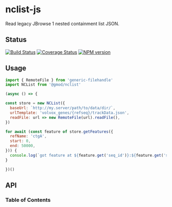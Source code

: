 # nclist-js

Read legacy JBrowse 1 nested containment list JSON.

## Status

[![Build Status](https://img.shields.io/travis/com/GMOD/nclist-js/master.svg?logo=travis&style=flat-square)](https://travis-ci.com/GMOD/nclist-js)
[![Coverage Status](https://img.shields.io/codecov/c/github/GMOD/nclist-js/master.svg?style=flat-square)](https://codecov.io/gh/GMOD/nclist-js/branch/master)
[![NPM version](https://img.shields.io/npm/v/@gmod/nclist.svg?logo=npm&style=flat-square)](https://npmjs.org/package/@gmod/nclist)

## Usage

```javascript
import { RemoteFile } from 'generic-filehandle'
import NCList from '@gmod/nclist'

(async () => {

const store = new NCList({
  baseUrl: `http://my.server/path/to/data/dir/`,
  urlTemplate: 'volvox_genes/{refseq}/trackData.json',
  readFile: url => new RemoteFile(url).readFile(),
})

for await (const feature of store.getFeatures({
  refName: 'ctgA',
  start: 0,
  end: 50000,
})) {
  console.log(`got feature at ${feature.get('seq_id')}:${feature.get('start')}-${feature.get('end')}`)
}

})()
```

## API

<!-- Generated by documentation.js. Update this documentation by updating the source code. -->

### Table of Contents
